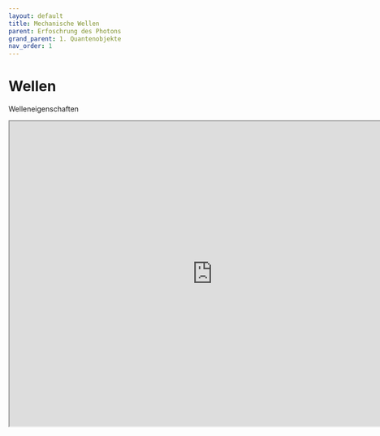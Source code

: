 ```yaml
---
layout: default
title: Mechanische Wellen
parent: Erfoschrung des Photons
grand_parent: 1. Quantenobjekte
nav_order: 1
---
```


# Wellen

Welleneigenschaften


<iframe src="https://phet.colorado.edu/sims/html/wave-on-a-string/latest/wave-on-a-string_de.html" width="800" height="600" scrolling="no" allowfullscreen></iframe>
